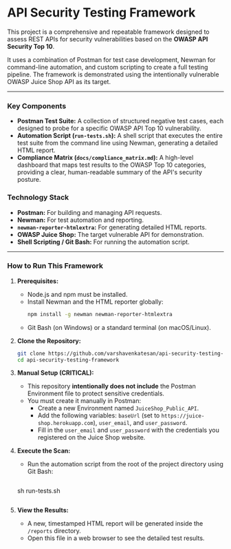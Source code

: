 # API Security Testing Framework

This project is a comprehensive and repeatable framework designed to assess REST APIs for security vulnerabilities based on the **OWASP API Security Top 10**.

It uses a combination of Postman for test case development, Newman for command-line automation, and custom scripting to create a full testing pipeline. The framework is demonstrated using the intentionally vulnerable OWASP Juice Shop API as its target.

---

### Key Components

*   **Postman Test Suite:** A collection of structured negative test cases, each designed to probe for a specific OWASP API Top 10 vulnerability.
*   **Automation Script (`run-tests.sh`):** A shell script that executes the entire test suite from the command line using Newman, generating a detailed HTML report.
*   **Compliance Matrix (`docs/compliance_matrix.md`):** A high-level dashboard that maps test results to the OWASP Top 10 categories, providing a clear, human-readable summary of the API's security posture.

### Technology Stack

*   **Postman:** For building and managing API requests.
*   **Newman:** For test automation and reporting.
*   **`newman-reporter-htmlextra`:** For generating detailed HTML reports.
*   **OWASP Juice Shop:** The target vulnerable API for demonstration.
*   **Shell Scripting / Git Bash:** For running the automation script.

---

### How to Run This Framework

1.  **Prerequisites:**
    *   Node.js and npm must be installed.
    *   Install Newman and the HTML reporter globally:
        ```bash
        npm install -g newman newman-reporter-htmlextra
        ```
    *   Git Bash (on Windows) or a standard terminal (on macOS/Linux).

2.  **Clone the Repository:**
    ```bash
    git clone https://github.com/varshavenkatesan/api-security-testing-framework.git
    cd api-security-testing-framework
    ```

3.  **Manual Setup (CRITICAL):**
    *   This repository **intentionally does not include** the Postman Environment file to protect sensitive credentials.
    *   You must create it manually in Postman:
        *   Create a new Environment named `JuiceShop_Public_API`.
        *   Add the following variables: `baseUrl` (set to `https://juice-shop.herokuapp.com`), `user_email`, and `user_password`.
        *   Fill in the `user_email` and `user_password` with the credentials you registered on the Juice Shop website.

4.  **Execute the Scan:**
    *   Run the automation script from the root of the project directory using Git Bash:
        ```bash
    sh run-tests.sh
    ```

5.  **View the Results:**
    *   A new, timestamped HTML report will be generated inside the `/reports` directory.
    *   Open this file in a web browser to see the detailed test results.